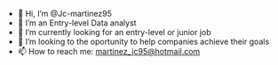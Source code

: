 - 👋 Hi, I’m @Jc-martinez95
- 👀 I’m an Entry-level Data analyst
- 🌱 I’m currently looking for an entry-level or junior job
- 💞️ I’m looking to the oportunity to help companies achieve their goals
- 📫 How to reach me: martinez_jc95@hotmail.com

<!---
Jc-martinez95/Jc-martinez95 is a ✨ special ✨ repository because its `README.md` (this file) appears on your GitHub profile.
You can click the Preview link to take a look at your changes.
--->
